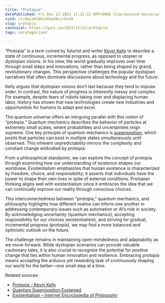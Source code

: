 ```yaml
---
title: "Protopia"
datePublished: Fri Dec 22 2023 17:32:15 GMT+0000 (Coordinated Universal Time)
cuid: clv8wja91001o0amd0csrbzo0
slug: protopia
canonical: https://quni.io/2023/12/22/protopia/
tags: uncategorized

---
```


“Protopia” is a term coined by futurist and writer [Kevin Kelly](https://kk.org/thetechnium/protopia/) to describe a state of continuous, incremental progress, as opposed to utopian or dystopian visions. In his view, the world gradually improves over time through small steps and innovations, rather than being shaped by grand, revolutionary changes. This perspective challenges the popular dystopian narratives that often dominate discussions about technology and the future.

Kelly argues that dystopian visions don’t last because they tend to impose order. In contrast, the nature of progress is inherently messy and complex. For example, despite fears of robots taking over and displacing human labor, history has shown that new technologies create new industries and opportunities for humans to adapt and excel.

The quantum universe offers an intriguing parallel with this notion of “protopia.” Quantum mechanics describes the behavior of particles at extremely small scales, where probabilities and uncertainties reign supreme. One key principle of quantum mechanics is [superposition](https://www.quantamagazine.org/quantum-superposition-explained-20190424/), which posits that particles can exist in multiple states simultaneously until observed. This inherent unpredictability mirrors the complexity and constant change embodied by protopia.

From a philosophical standpoint, we can explore the concept of protopia through examining how our understanding of existence shapes our worldview. Existentialism emphasizes that human existence is characterized by freedom, choice, and responsibility; it asserts that individuals have the power to shape their own lives in spite of external conditions. Protopian thinking aligns well with existentialism since it embraces the idea that we can continually improve our reality through conscious choices.

This interconnectedness between “protopia,” quantum mechanics, and philosophy highlights how different realms can inform one another in addressing contemporary issues such as automation or AI’s role in society. By acknowledging uncertainty (quantum mechanics), accepting responsibility for our choices (existentialism), and striving for gradual, incremental progress (protopia), we may find a more balanced and optimistic outlook on the future.

The challenge remains in maintaining open-mindedness and adaptability as we move forward. While dystopian scenarios can provide valuable cautionary tales, it is also crucial to recognize the potential for positive change that lies within human innovation and resilience. Embracing protopia means accepting the arduous yet rewarding task of continuously shaping our world for the better—one small step at a time.

Related sources:

*   [Protopia – Kevin Kelly](https://kk.org/thetechnium/protopia/)
*   [Quantum Superposition Explained](https://www.quantamagazine.org/quantum-superposition-explained-20190424/)
*   [Existentialism – Internet Encyclopedia of Philosophy](https://iep.utm.edu/existent/)